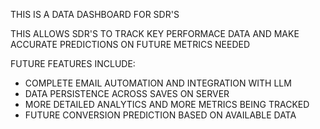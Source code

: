 THIS IS A DATA DASHBOARD FOR SDR'S 

THIS ALLOWS SDR'S TO TRACK KEY PERFORMACE DATA AND MAKE ACCURATE PREDICTIONS ON FUTURE METRICS NEEDED

FUTURE FEATURES INCLUDE:
- COMPLETE EMAIL AUTOMATION AND INTEGRATION WITH LLM
- DATA PERSISTENCE ACROSS SAVES ON SERVER
- MORE DETAILED ANALYTICS AND MORE METRICS BEING TRACKED
- FUTURE CONVERSION PREDICTION BASED ON AVAILABLE DATA
